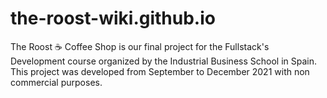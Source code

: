 # the-roost-wiki.github.io
The Roost ☕ Coffee Shop is our final project for the Fullstack's Development course organized by the Industrial Business School in Spain. This project was developed from September to December 2021 with non commercial purposes. 
